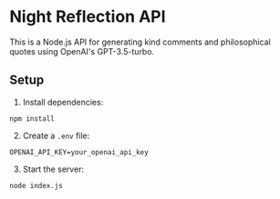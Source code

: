 # Night Reflection API

This is a Node.js API for generating kind comments and philosophical quotes using OpenAI's GPT-3.5-turbo.

## Setup

1. Install dependencies:
```
npm install
```

2. Create a `.env` file:
```
OPENAI_API_KEY=your_openai_api_key
```

3. Start the server:
```
node index.js
```
